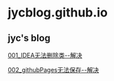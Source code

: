 # jycblog.github.io

## jyc's blog

[001_IDEA无法删除类--解决](https://mrrjyc.github.io/jycblog.github.io/index/001_IDEA无法删除类--解决.html)

[002_githubPages无法保存--解决](https://mrrjyc.github.io/jycblog.github.io/index/002_githubPages无法保存--解决.html)